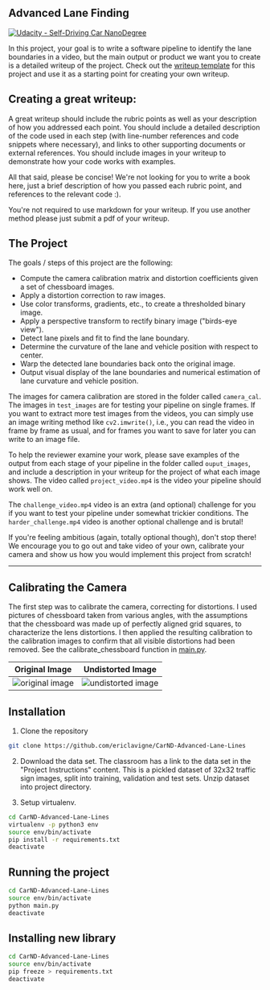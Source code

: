 ## Advanced Lane Finding
[![Udacity - Self-Driving Car NanoDegree](https://s3.amazonaws.com/udacity-sdc/github/shield-carnd.svg)](http://www.udacity.com/drive)


In this project, your goal is to write a software pipeline to identify the lane boundaries in a video, but the main output or product we want you to create is a detailed writeup of the project.  Check out the [writeup template](https://github.com/udacity/CarND-Advanced-Lane-Lines/blob/master/writeup_template.md) for this project and use it as a starting point for creating your own writeup.  

Creating a great writeup:
---
A great writeup should include the rubric points as well as your description of how you addressed each point.  You should include a detailed description of the code used in each step (with line-number references and code snippets where necessary), and links to other supporting documents or external references.  You should include images in your writeup to demonstrate how your code works with examples.  

All that said, please be concise!  We're not looking for you to write a book here, just a brief description of how you passed each rubric point, and references to the relevant code :). 

You're not required to use markdown for your writeup.  If you use another method please just submit a pdf of your writeup.

The Project
---

The goals / steps of this project are the following:

* Compute the camera calibration matrix and distortion coefficients given a set of chessboard images.
* Apply a distortion correction to raw images.
* Use color transforms, gradients, etc., to create a thresholded binary image.
* Apply a perspective transform to rectify binary image ("birds-eye view").
* Detect lane pixels and fit to find the lane boundary.
* Determine the curvature of the lane and vehicle position with respect to center.
* Warp the detected lane boundaries back onto the original image.
* Output visual display of the lane boundaries and numerical estimation of lane curvature and vehicle position.

The images for camera calibration are stored in the folder called `camera_cal`.  The images in `test_images` are for testing your pipeline on single frames.  If you want to extract more test images from the videos, you can simply use an image writing method like `cv2.imwrite()`, i.e., you can read the video in frame by frame as usual, and for frames you want to save for later you can write to an image file.  

To help the reviewer examine your work, please save examples of the output from each stage of your pipeline in the folder called `ouput_images`, and include a description in your writeup for the project of what each image shows.    The video called `project_video.mp4` is the video your pipeline should work well on.  

The `challenge_video.mp4` video is an extra (and optional) challenge for you if you want to test your pipeline under somewhat trickier conditions.  The `harder_challenge.mp4` video is another optional challenge and is brutal!

If you're feeling ambitious (again, totally optional though), don't stop there!  We encourage you to go out and take video of your own, calibrate your camera and show us how you would implement this project from scratch!


---

Calibrating the Camera
---

The first step was to calibrate the camera, correcting for distortions. I used
pictures of chessboard taken from various angles, with the assumptions that
the chessboard was made up of perfectly aligned grid squares, to characterize
the lens distortions. I then applied the resulting calibration to the calibration
images to confirm that all visible distortions had been removed. See the
calibrate_chessboard function in
[main.py](https://github.com/ericlavigne/CarND-Advanced-Lane-Lines/blob/master/main.py).

| Original Image          | Undistorted Image                      |
|:-----------------------:|:--------------------------------------:|
| ![original image](https://raw.githubusercontent.com/ericlavigne/CarND-Advanced-Lane-Lines/master/camera_cal/calibration1.jpg)          | ![undistorted image](https://raw.githubusercontent.com/ericlavigne/CarND-Advanced-Lane-Lines/master/output_images/calibration_result1.jpg)                         |

Installation
---

1. Clone the repository

```sh
git clone https://github.com/ericlavigne/CarND-Advanced-Lane-Lines
```

2. Download the data set. The classroom has a link to the data set in the "Project Instructions" content. This is a pickled dataset of 32x32 traffic sign images, split into training, validation and test sets. Unzip dataset into project directory.

3. Setup virtualenv.

```sh
cd CarND-Advanced-Lane-Lines
virtualenv -p python3 env
source env/bin/activate
pip install -r requirements.txt
deactivate
```

Running the project
---

```sh
cd CarND-Advanced-Lane-Lines
source env/bin/activate
python main.py
deactivate
```

Installing new library
---

```sh
cd CarND-Advanced-Lane-Lines
source env/bin/activate
pip freeze > requirements.txt
deactivate
```
